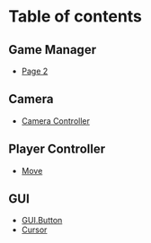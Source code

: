 # Table of contents

## Game Manager

* [Page 2](README.md)

## Camera

* [Camera Controller](<README (1).md>)

## Player Controller

* [Move](player-controller/move.md)

## GUI

* [GUI.Button](gui/gui.button.md)
* [Cursor](<README (2).md>)
